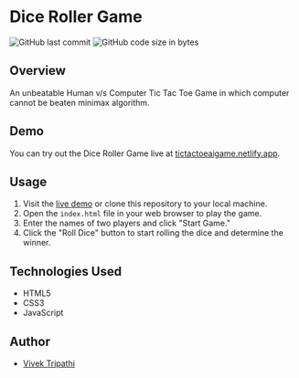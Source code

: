 # Dice Roller Game

![GitHub last commit](https://img.shields.io/github/last-commit/vivek-tripathi-9005/Dice-Game)
![GitHub code size in bytes](https://img.shields.io/github/languages/code-size/vivek-tripathi-9005/Dice-Game)

## Overview
An unbeatable Human v/s Computer Tic Tac Toe Game in which computer cannot be beaten minimax algorithm.

## Demo
You can try out the Dice Roller Game live at [tictactoeaigame.netlify.app](https://tictactoeaigame.netlify.app/).

## Usage
1. Visit the [live demo](https://tictactoeaigame.netlify.app/) or clone this repository to your local machine.
2. Open the `index.html` file in your web browser to play the game.
3. Enter the names of two players and click "Start Game."
4. Click the "Roll Dice" button to start rolling the dice and determine the winner.

## Technologies Used
- HTML5
- CSS3
- JavaScript

## Author
- [Vivek Tripathi](https://github.com/vivek-tripathi-9005)

